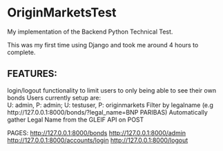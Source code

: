 # OriginMarketsTest

My implementation of the Backend Python Technical Test.

This was my first time using Django and took me around 4 hours to complete.

<h2>FEATURES:</h2>
login/logout functionality to limit users to only being able to see their own bonds
Users currently setup are: <br>
  U: admin, P: admin;
  U: testuser, P: originmarkets
Filter by legalname (e.g http://127.0.0.1:8000/bonds/?legal_name=BNP PARIBAS)
Automatically gather Legal Name from the GLEIF API on POST

 
PAGES:
http://127.0.0.1:8000/bonds
http://127.0.0.1:8000/admin
http://127.0.0.1:8000/accounts/login
http://127.0.0.1:8000/logout

